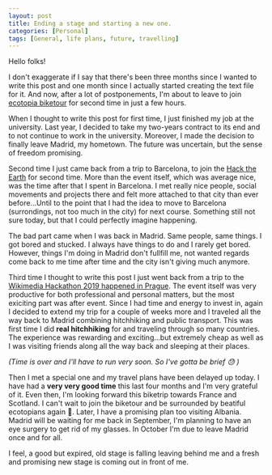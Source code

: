 ```yaml
---
layout: post
title: Ending a stage and starting a new one.
categories: [Personal]
tags: [General, life plans, future, travelling]
---
```


Hello folks!

I don't exaggerate if I say that there's been three months since I wanted to write this post and one month since I actually started creating the text file for it. And now, after a lot of postponements, I'm about to leave to join [ecotopia biketour](http://ecotopiabiketour.net/) for second time in just a few hours.

When I thought to write this post for first time, I just finished my job at the university. Last year, I decided to take my two-years contract to its end and to not continue to work in the university. Moreover, I made the decision to finally leave Madrid, my hometown. The future was uncertain, but the sense of freedom promising.

Second time I just came back from a trip to Barcelona, to join the [Hack the Earth](https://calafou.org/ca/content/hackeja-terra-futurotopias-comunidades-para-cambiarlo-todo) for second time. More than the event itself, which was average nice, was the time after that I spent in Barcelona. I met really nice people, social movements and projects there and felt more attached to that city than ever before...Until to the point that I had the idea to move to Barcelona (surrondings, not too much in the city) for next course. Something still not sure today, but that I could perfectly imagine happening.

The bad part came when I was back in Madrid. Same people, same things. I got bored and stucked. I always have things to do and I rarely get bored. However, things I'm doing in Madrid don't fullfill me, not wanted regards come back to me time after time and the city isn't giving much anymore.

Third time I thought to write this post I just went back from a trip to the [Wikimedia Hackathon 2019 happened in Prague](https://m.mediawiki.org/wiki/Wikimedia_Hackathon_2019). The event itself was very productive for both professional and personal matters, but the most exiciting part was after event. Since I had time and energy to invest in, again I decided to extend my trip for a couple of weeks more and I traveled all the way back to Madrid combining hitchhiking and public transport. This was first time I did **real hitchhiking** for  and traveling through so many countries. The experience was rewarding and exciting...but extremely cheap as well as I was visiting friends along all the way back and sleeping at their places.

*(Time is over and I'll have to run very soon. So I've gotta be brief :sweat: )*

Then I met a special one and my travel plans have been delayed up today. I have had a **very very good time** this last four months and I'm very grateful of it. Even then, I'm looking forward this biketrip towards France and Scotland. I can't wait to join the biketour and be surrounded by beatiful ecotopians again :green_heart:. Later, I have a promising plan too visiting Albania. Madrid will be waiting for me back in September, I'm planning to have an eye surgery to get rid of my glasses. In October I'm due to leave Madrid once and for all.

I feel, a good but expired, old stage is falling leaving behind me and a fresh and promising new stage is coming out in front of me.
